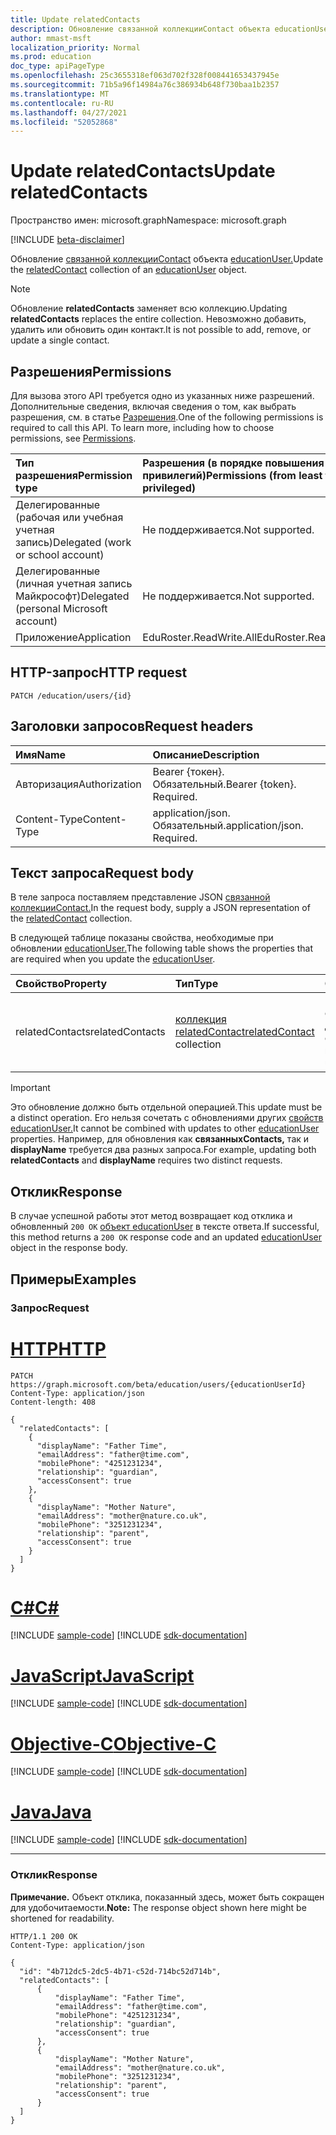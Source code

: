 ```yaml
---
title: Update relatedContacts
description: Обновление связанной коллекцииContact объекта educationUser.
author: mmast-msft
localization_priority: Normal
ms.prod: education
doc_type: apiPageType
ms.openlocfilehash: 25c3655318ef063d702f328f008441653437945e
ms.sourcegitcommit: 71b5a96f14984a76c386934b648f730baa1b2357
ms.translationtype: MT
ms.contentlocale: ru-RU
ms.lasthandoff: 04/27/2021
ms.locfileid: "52052868"
---
```

# <a name="update-relatedcontacts"></a><span data-ttu-id="9bad3-103">Update relatedContacts</span><span class="sxs-lookup"><span data-stu-id="9bad3-103">Update relatedContacts</span></span>

<span data-ttu-id="9bad3-104">Пространство имен: microsoft.graph</span><span class="sxs-lookup"><span data-stu-id="9bad3-104">Namespace: microsoft.graph</span></span>

[!INCLUDE [beta-disclaimer](../../includes/beta-disclaimer.md)]

<span data-ttu-id="9bad3-105">Обновление [связанной коллекцииContact](../resources/relatedContact.md) объекта [educationUser.](../resources/educationuser.md)</span><span class="sxs-lookup"><span data-stu-id="9bad3-105">Update the [relatedContact](../resources/relatedContact.md) collection of an [educationUser](../resources/educationuser.md) object.</span></span>

> [!NOTE]
> <span data-ttu-id="9bad3-106">Обновление **relatedContacts** заменяет всю коллекцию.</span><span class="sxs-lookup"><span data-stu-id="9bad3-106">Updating **relatedContacts** replaces the entire collection.</span></span> <span data-ttu-id="9bad3-107">Невозможно добавить, удалить или обновить один контакт.</span><span class="sxs-lookup"><span data-stu-id="9bad3-107">It is not possible to add, remove, or update a single contact.</span></span>

## <a name="permissions"></a><span data-ttu-id="9bad3-108">Разрешения</span><span class="sxs-lookup"><span data-stu-id="9bad3-108">Permissions</span></span>

<span data-ttu-id="9bad3-p102">Для вызова этого API требуется одно из указанных ниже разрешений. Дополнительные сведения, включая сведения о том, как выбрать разрешения, см. в статье [Разрешения](/graph/permissions-reference).</span><span class="sxs-lookup"><span data-stu-id="9bad3-p102">One of the following permissions is required to call this API. To learn more, including how to choose permissions, see [Permissions](/graph/permissions-reference).</span></span>

| <span data-ttu-id="9bad3-111">Тип разрешения</span><span class="sxs-lookup"><span data-stu-id="9bad3-111">Permission type</span></span>                        | <span data-ttu-id="9bad3-112">Разрешения (в порядке повышения привилегий)</span><span class="sxs-lookup"><span data-stu-id="9bad3-112">Permissions (from least to most privileged)</span></span> |
| :------------------------------------- | :------------------------------------------ |
| <span data-ttu-id="9bad3-113">Делегированные (рабочая или учебная учетная запись)</span><span class="sxs-lookup"><span data-stu-id="9bad3-113">Delegated (work or school account)</span></span>     | <span data-ttu-id="9bad3-114">Не поддерживается.</span><span class="sxs-lookup"><span data-stu-id="9bad3-114">Not supported.</span></span>                              |
| <span data-ttu-id="9bad3-115">Делегированные (личная учетная запись Майкрософт)</span><span class="sxs-lookup"><span data-stu-id="9bad3-115">Delegated (personal Microsoft account)</span></span> | <span data-ttu-id="9bad3-116">Не поддерживается.</span><span class="sxs-lookup"><span data-stu-id="9bad3-116">Not supported.</span></span>                              |
| <span data-ttu-id="9bad3-117">Приложение</span><span class="sxs-lookup"><span data-stu-id="9bad3-117">Application</span></span>                            | <span data-ttu-id="9bad3-118">EduRoster.ReadWrite.All</span><span class="sxs-lookup"><span data-stu-id="9bad3-118">EduRoster.ReadWrite.All</span></span>                     |

## <a name="http-request"></a><span data-ttu-id="9bad3-119">HTTP-запрос</span><span class="sxs-lookup"><span data-stu-id="9bad3-119">HTTP request</span></span>

<!-- {
  "blockType": "ignored"
}
-->

```http
PATCH /education/users/{id}
```

## <a name="request-headers"></a><span data-ttu-id="9bad3-120">Заголовки запросов</span><span class="sxs-lookup"><span data-stu-id="9bad3-120">Request headers</span></span>

| <span data-ttu-id="9bad3-121">Имя</span><span class="sxs-lookup"><span data-stu-id="9bad3-121">Name</span></span>          | <span data-ttu-id="9bad3-122">Описание</span><span class="sxs-lookup"><span data-stu-id="9bad3-122">Description</span></span>                 |
| :------------ | :-------------------------- |
| <span data-ttu-id="9bad3-123">Авторизация</span><span class="sxs-lookup"><span data-stu-id="9bad3-123">Authorization</span></span> | <span data-ttu-id="9bad3-p103">Bearer {токен}. Обязательный.</span><span class="sxs-lookup"><span data-stu-id="9bad3-p103">Bearer {token}. Required.</span></span>   |
| <span data-ttu-id="9bad3-126">Content-Type</span><span class="sxs-lookup"><span data-stu-id="9bad3-126">Content-Type</span></span>  | <span data-ttu-id="9bad3-p104">application/json. Обязательный.</span><span class="sxs-lookup"><span data-stu-id="9bad3-p104">application/json. Required.</span></span> |

## <a name="request-body"></a><span data-ttu-id="9bad3-129">Текст запроса</span><span class="sxs-lookup"><span data-stu-id="9bad3-129">Request body</span></span>

<span data-ttu-id="9bad3-130">В теле запроса поставляем представление JSON [связанной коллекцииContact.](../resources/relatedcontact.md)</span><span class="sxs-lookup"><span data-stu-id="9bad3-130">In the request body, supply a JSON representation of the [relatedContact](../resources/relatedcontact.md) collection.</span></span>

<span data-ttu-id="9bad3-131">В следующей таблице показаны свойства, необходимые при обновлении [educationUser.](../resources/educationuser.md)</span><span class="sxs-lookup"><span data-stu-id="9bad3-131">The following table shows the properties that are required when you update the [educationUser](../resources/educationuser.md).</span></span>

| <span data-ttu-id="9bad3-132">Свойство</span><span class="sxs-lookup"><span data-stu-id="9bad3-132">Property</span></span>        | <span data-ttu-id="9bad3-133">Тип</span><span class="sxs-lookup"><span data-stu-id="9bad3-133">Type</span></span>                                                        | <span data-ttu-id="9bad3-134">Описание</span><span class="sxs-lookup"><span data-stu-id="9bad3-134">Description</span></span>                                    |
| :-------------- | :---------------------------------------------------------- | :--------------------------------------------- |
| <span data-ttu-id="9bad3-135">relatedContacts</span><span class="sxs-lookup"><span data-stu-id="9bad3-135">relatedContacts</span></span> | <span data-ttu-id="9bad3-136">[коллекция relatedContact](../resources/relatedcontact.md)</span><span class="sxs-lookup"><span data-stu-id="9bad3-136">[relatedContact](../resources/relatedcontact.md) collection</span></span> | <span data-ttu-id="9bad3-137">Полный набор связанных контактов для пользователя</span><span class="sxs-lookup"><span data-stu-id="9bad3-137">The complete set of related contact for a user</span></span> |

> [!IMPORTANT]
> <span data-ttu-id="9bad3-138">Это обновление должно быть отдельной операцией.</span><span class="sxs-lookup"><span data-stu-id="9bad3-138">This update must be a distinct operation.</span></span> <span data-ttu-id="9bad3-139">Его нельзя сочетать с обновлениями других [свойств educationUser.](../resources/educationuser.md)</span><span class="sxs-lookup"><span data-stu-id="9bad3-139">It cannot be combined with updates to other [educationUser](../resources/educationuser.md) properties.</span></span>
> <span data-ttu-id="9bad3-140">Например, для обновления как **связанныхContacts,** так и **displayName** требуется два разных запроса.</span><span class="sxs-lookup"><span data-stu-id="9bad3-140">For example, updating both **relatedContacts** and **displayName** requires two distinct requests.</span></span>

## <a name="response"></a><span data-ttu-id="9bad3-141">Отклик</span><span class="sxs-lookup"><span data-stu-id="9bad3-141">Response</span></span>

<span data-ttu-id="9bad3-142">В случае успешной работы этот метод возвращает код отклика и обновленный `200 OK` [объект educationUser](../resources/educationuser.md) в тексте ответа.</span><span class="sxs-lookup"><span data-stu-id="9bad3-142">If successful, this method returns a `200 OK` response code and an updated [educationUser](../resources/educationuser.md) object in the response body.</span></span>

## <a name="examples"></a><span data-ttu-id="9bad3-143">Примеры</span><span class="sxs-lookup"><span data-stu-id="9bad3-143">Examples</span></span>

### <a name="request"></a><span data-ttu-id="9bad3-144">Запрос</span><span class="sxs-lookup"><span data-stu-id="9bad3-144">Request</span></span>


# <a name="http"></a>[<span data-ttu-id="9bad3-145">HTTP</span><span class="sxs-lookup"><span data-stu-id="9bad3-145">HTTP</span></span>](#tab/http)
<!-- {
  "blockType": "request",
  "name": "update_educationuser"
}
-->

```http
PATCH https://graph.microsoft.com/beta/education/users/{educationUserId}
Content-Type: application/json
Content-length: 408

{
  "relatedContacts": [
    {
      "displayName": "Father Time",
      "emailAddress": "father@time.com",
      "mobilePhone": "4251231234",
      "relationship": "guardian",
      "accessConsent": true
    },
    {
      "displayName": "Mother Nature",
      "emailAddress": "mother@nature.co.uk",
      "mobilePhone": "3251231234",
      "relationship": "parent",
      "accessConsent": true
    }
  ]
}
```
# <a name="c"></a>[<span data-ttu-id="9bad3-146">C#</span><span class="sxs-lookup"><span data-stu-id="9bad3-146">C#</span></span>](#tab/csharp)
[!INCLUDE [sample-code](../includes/snippets/csharp/update-educationuser-csharp-snippets.md)]
[!INCLUDE [sdk-documentation](../includes/snippets/snippets-sdk-documentation-link.md)]

# <a name="javascript"></a>[<span data-ttu-id="9bad3-147">JavaScript</span><span class="sxs-lookup"><span data-stu-id="9bad3-147">JavaScript</span></span>](#tab/javascript)
[!INCLUDE [sample-code](../includes/snippets/javascript/update-educationuser-javascript-snippets.md)]
[!INCLUDE [sdk-documentation](../includes/snippets/snippets-sdk-documentation-link.md)]

# <a name="objective-c"></a>[<span data-ttu-id="9bad3-148">Objective-C</span><span class="sxs-lookup"><span data-stu-id="9bad3-148">Objective-C</span></span>](#tab/objc)
[!INCLUDE [sample-code](../includes/snippets/objc/update-educationuser-objc-snippets.md)]
[!INCLUDE [sdk-documentation](../includes/snippets/snippets-sdk-documentation-link.md)]

# <a name="java"></a>[<span data-ttu-id="9bad3-149">Java</span><span class="sxs-lookup"><span data-stu-id="9bad3-149">Java</span></span>](#tab/java)
[!INCLUDE [sample-code](../includes/snippets/java/update-educationuser-java-snippets.md)]
[!INCLUDE [sdk-documentation](../includes/snippets/snippets-sdk-documentation-link.md)]

---


### <a name="response"></a><span data-ttu-id="9bad3-150">Отклик</span><span class="sxs-lookup"><span data-stu-id="9bad3-150">Response</span></span>

<span data-ttu-id="9bad3-151">**Примечание.** Объект отклика, показанный здесь, может быть сокращен для удобочитаемости.</span><span class="sxs-lookup"><span data-stu-id="9bad3-151">**Note:** The response object shown here might be shortened for readability.</span></span>

<!-- {
  "blockType": "response",
  "truncated": true,
  "@odata.type": "microsoft.graph.educationUser"
} -->

```http
HTTP/1.1 200 OK
Content-Type: application/json

{
  "id": "4b712dc5-2dc5-4b71-c52d-714bc52d714b",
  "relatedContacts": [
      {
          "displayName": "Father Time",
          "emailAddress": "father@time.com",
          "mobilePhone": "4251231234",
          "relationship": "guardian",
          "accessConsent": true
      },
      {
          "displayName": "Mother Nature",
          "emailAddress": "mother@nature.co.uk",
          "mobilePhone": "3251231234",
          "relationship": "parent",
          "accessConsent": true
      }
  ]
}
```
